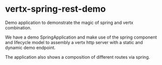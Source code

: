 # vertx-spring-rest-demo

Demo application to demonstrate the magic of spring and vertx combination.

We have a demo SpringApplication and make use of the spring component and lifecycle model to
assembly a vertx http server with a static and dynamic demo endpoint. 

The application also shows a composition of different routes via spring.